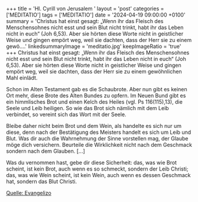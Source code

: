 +++
title = 'Hl. Cyrill von Jerusalem  '
layout = 'post'
categories = ['MEDITATIO']
tags = ['MEDITATIO']
date = '2024-04-19 09:00:00 +0100'
summary = 'Christus hat einst gesagt: „Wenn ihr das Fleisch des Menschensohnes nicht esst und sein Blut nicht trinkt, habt ihr das Leben nicht in euch“ (Joh 6,53). Aber sie hörten diese Worte nicht in geistlicher Weise und gingen empört weg, weil sie dachten, dass der Herr sie zu einem gewö....'
linkedsummaryImage = 'meditatio.jpg'
keepImageRatio = 'true'
+++
Christus hat einst gesagt: „Wenn ihr das Fleisch des Menschensohnes nicht esst und sein Blut nicht trinkt, habt ihr das Leben nicht in euch“ (Joh 6,53). Aber sie hörten diese Worte nicht in geistlicher Weise und gingen empört weg, weil sie dachten, dass der Herr sie zu einem gewöhnlichen Mahl einlädt.<!--more-->

Schon im Alten Testament gab es die Schaubrote. Aber nun gibt es keinen Ort mehr, diese Brote des Alten Bundes zu opfern. Im Neuen Bund gibt es ein himmlisches Brot und einen Kelch des Heiles (vgl. Ps 116(115),13), die Seele und Leib heiligen. So wie das Brot sich nämlich mit dem Leib verbindet, so vereint sich das Wort mit der Seele.

Bleibe daher nicht beim Brot und dem Wein, als handelte es sich nur um diese, denn nach der Bestätigung des Meisters handelt es sich um Leib und Blut. Was dir auch die Wahrnehmung der Sinne vorstellen mag, der Glaube möge dich versichern. Beurteile die Wirklichkeit nicht nach dem Geschmack sondern nach dem Glauben. [...]

Was du vernommen hast, gebe dir diese Sicherheit: das, was wie Brot scheint, ist kein Brot, auch wenn es so schmeckt, sondern der Leib Christi; das, was wie Wein scheint, ist kein Wein, auch wenn es dessen Geschmack hat, sondern das Blut Christi.


[Quelle: Evangelizo](https://evangeliumtagfuertag.org/DE/gospel)
